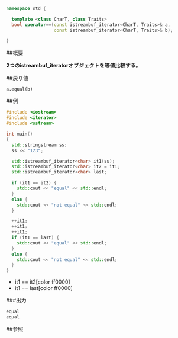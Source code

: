 ```cpp
namespace std {

  template <class CharT, class Traits>
  bool operator==(const istreambuf_iterator<CharT, Traits>& a,
                  const istreambuf_iterator<CharT, Traits>& b);

}
```

##概要

<b>2つのistreambuf_iteratorオブジェクトを等値比較する。</b>


##戻り値

`a.equal(b)`

##例

```cpp
#include <iostream>
#include <iterator>
#include <sstream>

int main()
{
  std::stringstream ss;
  ss << "123";

  std::istreambuf_iterator<char> it1(ss);
  std::istreambuf_iterator<char> it2 = it1;
  std::istreambuf_iterator<char> last;

  if (it1 == it2) {
    std::cout << "equal" << std::endl;
  }
  else {
    std::cout << "not equal" << std::endl;
  }

  ++it1;
  ++it1;
  ++it1;
  if (it1 == last) {
    std::cout << "equal" << std::endl;
  }
  else {
    std::cout << "not equal" << std::endl;
  }
}
```
* it1 == it2[color ff0000]
* it1 == last[color ff0000]

###出力

```cpp
equal
equal
```

##参照


